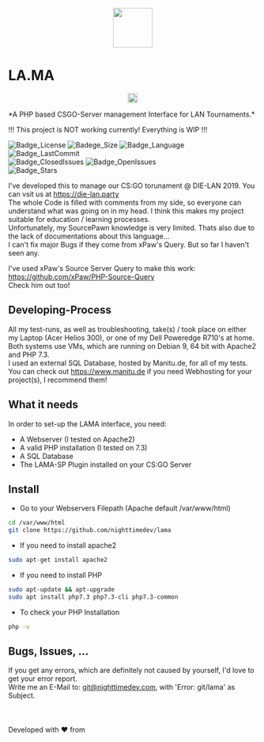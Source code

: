 <p align="center">
<img src="https://development.lintra.nighttimedev.com/assets/media/img/ntd_black.svg" data-canonical-src="https://gyazo.com/eb5c5741b6a9a16c692170a41a49c858.png" height="80" />  
</p>

# LA.MA
<p align="center">
<img src="https://imgur.com/g3xXGSP" data-canonical-src="https://imgur.com/g3xXGSP" height="20" />  
</p>
*A PHP based CSGO-Server management Interface for LAN Tournaments.*  

!!! This project is NOT working currently! Everything is WIP !!!  

![Badge_License](https://img.shields.io/github/license/nighttimedev/lama.svg)
![Badege_Size](https://img.shields.io/github/repo-size/nighttimedev/lama.svg)
![Badge_Language](https://img.shields.io/github/languages/top/nighttimedev/lama.svg)
![Badge_LastCommit](https://img.shields.io/github/last-commit/nighttimedev/lama.svg)  
![Badge_ClosedIssues](https://img.shields.io/github/issues-closed/nighttimedev/lama.svg)
![Badge_OpenIssues](https://img.shields.io/github/issues/nighttimedev/lama.svg)  
![Badge_Stars](https://img.shields.io/github/stars/nighttimedev/lama.svg?style=social)


I've developed this to manage our CS:GO torunament @ DIE-LAN 2019. You can vsit us at https://die-lan.party  
The whole Code is filled with comments from my side, so everyone can understand what was going on in my head. I think this makes my project suitable for education / learning processes.  
Unfortunately, my SourcePawn knowledge is very limited. Thats also due to the lack of documentations about this language...  
I can't fix major Bugs if they come from xPaw's Query. But so far I haven't seen any.  

I've used xPaw's Source Server Query to make this work: https://github.com/xPaw/PHP-Source-Query  
Check him out too!  
## Developing-Process
All my test-runs, as well as troubleshooting, take(s) / took place on either my Laptop (Acer Helios 300), or one of my Dell Poweredge R710's at home.  
Both systems use VMs, which are running on Debian 9, 64 bit with Apache2 and PHP 7.3.  
I used an external SQL Database, hosted by Manitu.de, for all of my tests.  
You can check out https://www.manitu.de if you need Webhosting for your project(s), I recommend them!  
## What it needs
In order to set-up the LAMA interface, you need:  
- A Webserver (I tested on Apache2)  
- A valid PHP installation (I tested on 7.3)  
- A SQL Database  
- The LAMA-SP Plugin installed on your CS:GO Server  
## Install
- Go to your Webservers Filepath (Apache default /var/www/html)  
```sh
cd /var/www/html
git clone https://github.com/nighttimedev/lama
```  
- If you need to install apache2  
```sh
sudo apt-get install apache2
```
- If you need to install PHP  
```sh
sudo apt-update && apt-upgrade 
sudo apt install php7.3 php7.3-cli php7.3-common
```
- To check your PHP Installation
```sh
php -v
```
  
## Bugs, Issues, ...
If you get any errors, which are definitely not caused by yourself, I'd love to get your error report.  
Write me an E-Mail to: git@nighttimedev.com, with 'Error: git/lama' as Subject.
<br>
<br>
<br>  
Developed with :heart: from <img src="https://upload.wikimedia.org/wikipedia/en/thumb/b/ba/Flag_of_Germany.svg/1280px-Flag_of_Germany.svg.png" data-canonical-src="https://gyazo.com/eb5c5741b6a9a16c692170a41a49c858.png" width="25" height="15" />
